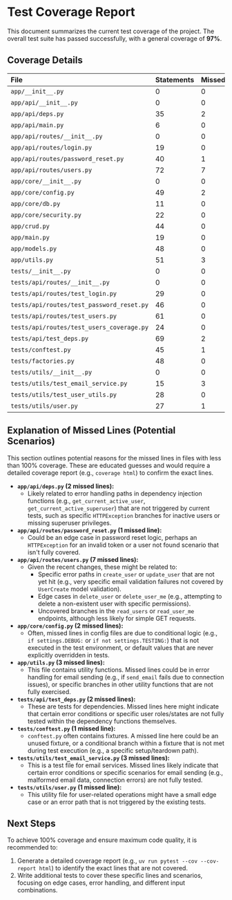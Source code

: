 # Test Coverage Report

This document summarizes the current test coverage of the project. The overall test suite has passed successfully, with a general coverage of **97%**.

## Coverage Details

| File                                  | Statements | Missed | Coverage |
| :------------------------------------ | :--------- | :----- | :------- |
| `app/__init__.py`                     | 0          | 0      | 100%     |
| `app/api/__init__.py`                 | 0          | 0      | 100%     |
| `app/api/deps.py`                     | 35         | 2      | 94%      |
| `app/api/main.py`                     | 6          | 0      | 100%     |
| `app/api/routes/__init__.py`          | 0          | 0      | 100%     |
| `app/api/routes/login.py`             | 19         | 0      | 100%     |
| `app/api/routes/password_reset.py`    | 40         | 1      | 98%      |
| `app/api/routes/users.py`             | 72         | 7      | 90%      |
| `app/core/__init__.py`                | 0          | 0      | 100%     |
| `app/core/config.py`                  | 49         | 2      | 96%      |
| `app/core/db.py`                      | 11         | 0      | 100%     |
| `app/core/security.py`                | 22         | 0      | 100%     |
| `app/crud.py`                         | 44         | 0      | 100%     |
| `app/main.py`                         | 19         | 0      | 100%     |
| `app/models.py`                       | 48         | 0      | 100%     |
| `app/utils.py`                        | 51         | 3      | 94%      |
| `tests/__init__.py`                   | 0          | 0      | 100%     |
| `tests/api/routes/__init__.py`        | 0          | 0      | 100%     |
| `tests/api/routes/test_login.py`      | 29         | 0      | 100%     |
| `tests/api/routes/test_password_reset.py` | 46         | 0      | 100%     |
| `tests/api/routes/test_users.py`      | 61         | 0      | 100%     |
| `tests/api/routes/test_users_coverage.py` | 24         | 0      | 100%     |
| `tests/api/test_deps.py`              | 69         | 2      | 97%      |
| `tests/conftest.py`                   | 45         | 1      | 98%      |
| `tests/factories.py`                  | 48         | 0      | 100%     |
| `tests/utils/__init__.py`             | 0          | 0      | 100%     |
| `tests/utils/test_email_service.py`   | 15         | 3      | 80%      |
| `tests/utils/test_user_utils.py`      | 28         | 0      | 100%     |
| `tests/utils/user.py`                 | 27         | 1      | 96%      |

## Explanation of Missed Lines (Potential Scenarios)

This section outlines potential reasons for the missed lines in files with less than 100% coverage. These are educated guesses and would require a detailed coverage report (e.g., `coverage html`) to confirm the exact lines.

*   **`app/api/deps.py` (2 missed lines):**
    *   Likely related to error handling paths in dependency injection functions (e.g., `get_current_active_user`, `get_current_active_superuser`) that are not triggered by current tests, such as specific `HTTPException` branches for inactive users or missing superuser privileges.
*   **`app/api/routes/password_reset.py` (1 missed line):**
    *   Could be an edge case in password reset logic, perhaps an `HTTPException` for an invalid token or a user not found scenario that isn't fully covered.
*   **`app/api/routes/users.py` (7 missed lines):**
    *   Given the recent changes, these might be related to:
        *   Specific error paths in `create_user` or `update_user` that are not yet hit (e.g., very specific email validation failures not covered by `UserCreate` model validation).
        *   Edge cases in `delete_user` or `delete_user_me` (e.g., attempting to delete a non-existent user with specific permissions).
        *   Uncovered branches in the `read_users` or `read_user_me` endpoints, although less likely for simple GET requests.
*   **`app/core/config.py` (2 missed lines):**
    *   Often, missed lines in config files are due to conditional logic (e.g., `if settings.DEBUG:` or `if not settings.TESTING:`) that is not executed in the test environment, or default values that are never explicitly overridden in tests.
*   **`app/utils.py` (3 missed lines):**
    *   This file contains utility functions. Missed lines could be in error handling for email sending (e.g., if `send_email` fails due to connection issues), or specific branches in other utility functions that are not fully exercised.
*   **`tests/api/test_deps.py` (2 missed lines):**
    *   These are tests for dependencies. Missed lines here might indicate that certain error conditions or specific user roles/states are not fully tested within the dependency functions themselves.
*   **`tests/conftest.py` (1 missed line):**
    *   `conftest.py` often contains fixtures. A missed line here could be an unused fixture, or a conditional branch within a fixture that is not met during test execution (e.g., a specific setup/teardown path).
*   **`tests/utils/test_email_service.py` (3 missed lines):**
    *   This is a test file for email services. Missed lines likely indicate that certain error conditions or specific scenarios for email sending (e.g., malformed email data, connection errors) are not fully tested.
*   **`tests/utils/user.py` (1 missed line):**
    *   This utility file for user-related operations might have a small edge case or an error path that is not triggered by the existing tests.

## Next Steps

To achieve 100% coverage and ensure maximum code quality, it is recommended to:
1.  Generate a detailed coverage report (e.g., `uv run pytest --cov --cov-report html`) to identify the exact lines that are not covered.
2.  Write additional tests to cover these specific lines and scenarios, focusing on edge cases, error handling, and different input combinations.
